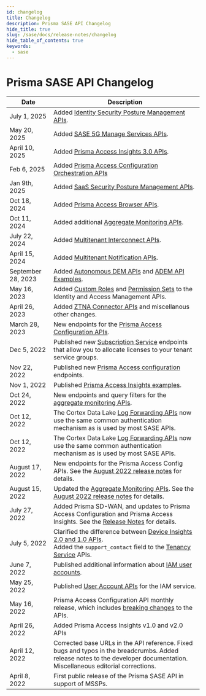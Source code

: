 ```yaml
---
id: changelog
title: Changelog
description: Prisma SASE API Changelog
hide_title: true
slug: /sase/docs/release-notes/changelog
hide_table_of_contents: true
keywords:
  - sase
---
```


# Prisma SASE API Changelog

| Date            | Description                                                                                                                                                                           |
| --------------- | ------------------------------------------------------------------------------------------------------------------------------------------------------------------------------------- |
| July 1, 2025     | Added [Identity Security Posture Management APIs](/sase/api/identity-sspm/).
| May 20, 2025     | Added [SASE 5G Manage Services APIs](/sase/api/manage-services-5g/).
| April 10, 2025     | Added [Prisma Access Insights 3.0 APIs](/access/api/insights/).
| Feb 6, 2025     | Added [Prisma Access Configuration Orchestration APIs](/sase/api/introduction/)                                                                    |
| Jan 9th, 2025  | Added [SaaS Security Posture Management APIs](/sase/api/sspm/).                                                                                                          |
| Oct 18, 2024  | Added [Prisma Access Browser APIs](/access/api/browser-mgmt/).                                                                                                   |
| Oct 11, 2024  | Added additional [Aggregate Monitoring APIs](/sase/api/mt-monitor/).                                                                                                     |
| July 22, 2024  | Added [Multitenant Interconnect APIs](/sase/api/mt-interconnect/).                                                                                                |
| April 15, 2024  | Added [Multitenant Notification APIs](/sase/api/mt-notifications/).                                                                                             |
| September 28, 2023    | Added [Autonomous DEM APIs](/access/docs/adem) and [ADEM API Examples](/access/docs/adem/examples/application-performance/mu-experience-score-for-an-app/).                     |
| May 16, 2023    | Added [Custom Roles](/sase/api/iam/custom-roles/) and [Permission Sets](/sase/api/iam/permission-sets/) to the Identity and Access Management APIs.                                   |
| April 26, 2023  | Added [ZTNA Connector APIs](/sase/docs/release-notes/release-notes/#april-2023) and miscellanous other changes.                                                                       |
| March 28, 2023  | New endpoints for the [Prisma Access Configuration APIs](/sase/docs/release-notes/release-notes/#march-2023).                                                                         |
| Dec 5, 2022     | Published new [Subscription Service](/sase/api/subscription/) endpoints that allow you to allocate licenses to your tenant service groups.                                            |
| Nov 22, 2022    | Published new [Prisma Access configuration](/sase/docs/release-notes/release-notes/#november-2022) endpoints.                                                                         |
| Nov 1, 2022     | Published [Prisma Access Insights examples](/access/docs/insights/examples/).                                                                                                       |
| Oct 24, 2022    | New endpoints and query filters for the [aggregate monitoring APIs](/sase/docs/release-notes/release-notes/#late-august-2022).                                                        |
| Oct 12, 2022    | The Cortex Data Lake [Log Forwarding APIs](/cdl/docs/log-forwarding/) now use the same common authentication mechanism as is used by most SASE APIs.                                  |
| Oct 12, 2022    | The Cortex Data Lake [Log Forwarding APIs](/cdl/docs/log-forwarding/) now use the same common authentication mechanism as is used by most SASE APIs.                                  |
| August 17, 2022 | New endpoints for the Prisma Access Config APIs. See the [August 2022 release notes](/sase/docs/release-notes/release-notes#august-2022) for details.                                 |
| August 15, 2022 | Updated the [Aggregate Monitoring APIs](/sase/api/mt-monitor). See the [August 2022 release notes](/sase/docs/release-notes/release-notes#august-2022) for details.                   |
| July 27, 2022   | Added Prisma SD-WAN, and updates to Prisma Access Configuration and Prisma Access Insights. See the [Release Notes](/sase/docs/release-notes/release-notes#july-2022) for details.    |
| July 5, 2022    | Clarified the difference between [Device Insights 2.0 and 1.0 APIs](/access/docs/insights). <br/> Added the `support_contact` field to the [Tenancy Service](/sase/api/tenancy) APIs. |
| June 7, 2022    | Published additional information about [IAM user accounts](/sase/docs/user-accounts).                                                                                                 |
| May 25, 2022    | Published [User Account APIs](/sase/api/iam/user-accounts) for the IAM service.                                                                                                       |
| May 16, 2022    | Prisma Access Configuration API monthly release, which includes [breaking changes](/sase/docs/release-notes/release-notes#april-2022) to the APIs.                                    |
| April 26, 2022  | Added Prisma Access Insights v1.0 and v2.0 APIs                                                                                                              |
| April 12, 2022  | Corrected base URLs in the API reference. Fixed bugs and typos in the breadcrumbs. Added release notes to the developer documentation. Miscellaneous editorial corrections.           |
| April 8, 2022   | First public release of the Prisma SASE API in support of MSSPs.                                                                                                            |